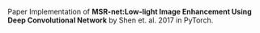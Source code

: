 Paper Implementation of **MSR-net:Low-light Image Enhancement Using Deep Convolutional Network** by Shen et. al. 2017 in PyTorch.
